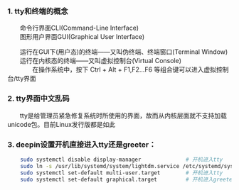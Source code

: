 
### 1. tty和终端的概念

&emsp;&emsp;命令行界面CLI(Command-Line Interface)  
&emsp;&emsp;图形用户界面GUI(Graphical User Interface) 

&emsp;&emsp;运行在GUI下(用户态)的终端——又叫伪终端、终端窗口(Terminal Window)  
&emsp;&emsp;运行在内核态的终端——又叫虚拟控制台(Virtual Console)  
&emsp;&emsp;&emsp;&emsp;在操作系统中，按下 Ctrl + Alt + F1,F2...F6 等组合键可以进入虚拟控制台/tty界面


### 2. tty界面中文乱码

&emsp;&emsp;tty是给管理员紧急修复系统时所使用的界面，故而从内核层面就不支持加载unicode包。目前Linux发行版都是如此

### 3. deepin设置开机直接进入tty还是greeter：

```bash
    sudo systemctl disable display-manager              # 开机进入tty
    sudo ln -s /usr/lib/systemd/system/lightdm.service /etc/systemd/system/display-manager.service  # 开机进入greeter
    sudo systemctl set-default multi-user.target        # 开机进入tty
    sudo systemctl set-default graphical.target         # 开机进入greeter
```
